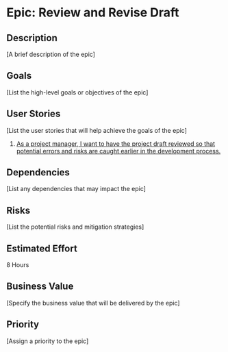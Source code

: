 # Epic: Review and Revise Draft

## Description
[A brief description of the epic]

## Goals
[List the high-level goals or objectives of the epic]

## User Stories
[List the user stories that will help achieve the goals of the epic]
1. [As a project manager, I want to have the project draft reviewed so that potential errors and risks are caught earlier in the development process.](stories/story_review.md)

## Dependencies
[List any dependencies that may impact the epic]

## Risks
[List the potential risks and mitigation strategies]

## Estimated Effort
8 Hours

## Business Value
[Specify the business value that will be delivered by the epic]

## Priority
[Assign a priority to the epic]
